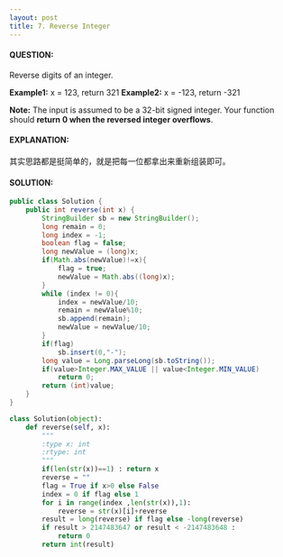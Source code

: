 ```yaml
---
layout: post
title: 7. Reverse Integer
---
```


#### QUESTION:

Reverse digits of an integer.

**Example1:** x = 123, return 321
**Example2:** x = -123, return -321

**Note:**
The input is assumed to be a 32-bit signed integer. Your function should **return 0 when the reversed integer overflows**.

#### EXPLANATION:

其实思路都是挺简单的，就是把每一位都拿出来重新组装即可。

#### SOLUTION:

```JAVA
public class Solution {
    public int reverse(int x) {
        StringBuilder sb = new StringBuilder();
        long remain = 0;
        long index = -1;
        boolean flag = false;
        long newValue = (long)x;
        if(Math.abs(newValue)!=x){
            flag = true;
            newValue = Math.abs((long)x);
        }
        while (index != 0){
            index = newValue/10;
            remain = newValue%10;
            sb.append(remain);
            newValue = newValue/10;
        }
        if(flag)
            sb.insert(0,"-");
        long value = Long.parseLong(sb.toString());
        if(value>Integer.MAX_VALUE || value<Integer.MIN_VALUE)
            return 0;
        return (int)value;
    }
}
```

```python
class Solution(object):
    def reverse(self, x):
        """
        :type x: int
        :rtype: int
        """
        if(len(str(x))==1) : return x
        reverse = ""
        flag = True if x>0 else False
        index = 0 if flag else 1
        for i in range(index ,len(str(x)),1):
            reverse = str(x)[i]+reverse
        result = long(reverse) if flag else -long(reverse)
        if result > 2147483647 or result < -2147483648 :
            return 0
        return int(result)

```

